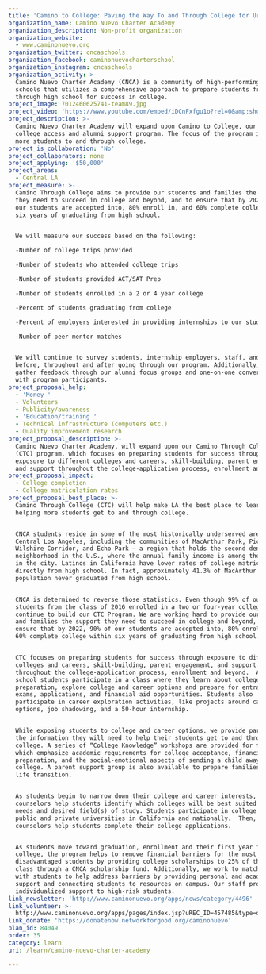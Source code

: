 ```yaml
---
title: 'Camino to College: Paving the Way To and Through College for Urban Youth'
organization_name: Camino Nuevo Charter Academy
organization_description: Non-profit organization
organization_website:
  - www.caminonuevo.org
organization_twitter: cncaschools
organization_facebook: caminonuevocharterschool
organization_instagram: cncaschools
organization_activity: >-
  Camino Nuevo Charter Academy (CNCA) is a community of high-performing public
  schools that utilizes a comprehensive approach to prepare students from PreK
  through high school for success in college.
project_image: 7012460625741-team89.jpg
project_video: 'https://www.youtube.com/embed/iDCnFxfgu1o?rel=0&amp;showinfo=0'
project_description: >-
  Camino Nuevo Charter Academy will expand upon Camino to College, our existing
  college access and alumni support program. The focus of the program is getting
  more students to and through college.
project_is_collaboration: 'No'
project_collaborators: none
project_applying: '$50,000'
project_areas:
  - Central LA
project_measure: >-
  Camino Through College aims to provide our students and families the support
  they need to succeed in college and beyond, and to ensure that by 2022, 90% of
  our students are accepted into, 80% enroll in, and 60% complete college within
  six years of graduating from high school.


  We will measure our success based on the following:

  -Number of college trips provided

  -Number of students who attended college trips

  -Number of students provided ACT/SAT Prep

  -Number of students enrolled in a 2 or 4 year college

  -Percent of students graduating from college

  -Percent of employers interested in providing internships to our students

  -Number of peer mentor matches


  We will continue to survey students, internship employers, staff, and parents
  before, throughout and after going through our program. Additionally, we will
  gather feedback through our alumni focus groups and one-on-one conversations
  with program participants.
project_proposal_help:
  - 'Money '
  - Volunteers
  - Publicity/awareness
  - 'Education/training '
  - Technical infrastructure (computers etc.)
  - Quality improvement research
project_proposal_description: >-
  Camino Nuevo Charter Academy, will expand upon our Camino Through College
  (CTC) program, which focuses on preparing students for success through
  exposure to different colleges and careers, skill-building, parent engagement,
  and support throughout the college-application process, enrollment and beyond.
project_proposal_impact:
  - College completion
  - College matriculation rates
project_proposal_best_place: >-
  Camino Through College (CTC) will help make LA the best place to learn by
  helping more students get to and through college.


  CNCA students reside in some of the most historically underserved areas of
  Central Los Angeles, including the communities of MacArthur Park, Pico-Union,
  Wilshire Corridor, and Echo Park – a region that holds the second densest
  neighborhood in the U.S., where the annual family income is among the lowest
  in the city. Latinos in California have lower rates of college matriculation
  directly from high school. In fact, approximately 41.3% of MacArthur Park's
  population never graduated from high school.


  CNCA is determined to reverse those statistics. Even though 99% of our
  students from the class of 2016 enrolled in a two or four-year college, we
  continue to build our CTC Program. We are working hard to provide our students
  and families the support they need to succeed in college and beyond, and to
  ensure that by 2022, 90% of our students are accepted into, 80% enroll in, and
  60% complete college within six years of graduating from high school.


  CTC focuses on preparing students for success through exposure to different
  colleges and careers, skill-building, parent engagement, and support
  throughout the college-application process, enrollment and beyond.  All high
  school students participate in a class where they learn about college
  preparation, explore college and career options and prepare for entrance
  exams, applications, and financial aid opportunities. Students also
  participate in career exploration activities, like projects around career
  options, job shadowing, and a 50-hour internship. 


  While exposing students to college and career options, we provide parents with
  the information they will need to help their students get to and through
  college. A series of “College Knowledge” workshops are provided for families,
  which emphasize academic requirements for college acceptance, financial
  preparation, and the social-emotional aspects of sending a child away to
  college. A parent support group is also available to prepare families for this
  life transition.  


  As students begin to narrow down their college and career interests, college
  counselors help students identify which colleges will be best suited to their
  needs and desired field(s) of study. Students participate in college visits to
  public and private universities in California and nationally.  Then, college
  counselors help students complete their college applications. 


  As students move toward graduation, enrollment and their first year in
  college, the program helps to remove financial barriers for the most
  disadvantaged students by providing college scholarships to 25% of the senior
  class through a CNCA scholarship fund. Additionally, we work to match mentors
  with students to help address barriers by providing personal and academic
  support and connecting students to resources on campus. Our staff provides
  individualized support to high-risk students.
link_newsletter: 'http://www.caminonuevo.org/apps/news/category/4496'
link_volunteer: >-
  http://www.caminonuevo.org/apps/pages/index.jsp?uREC_ID=457485&type=d&pREC_ID=993077
link_donate: 'https://donatenow.networkforgood.org/caminonuevo'
plan_id: 84049
order: 35
category: learn
uri: /learn/camino-nuevo-charter-academy

---
```

